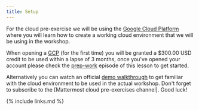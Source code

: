 ```yaml
---
title: Setup
---
```

For the cloud pre-exercise we will be using the [Google Cloud Platform](https://cloud.google.com) where you will learn how to create a working cloud environment that we will be using in the workshop. 

When opening a [GCP](https://cloud.google.com) (for the first time) you will be granted a $300.00 USD credit to be used within a lapse of 3 months, once you've opened your account please check the [prep-work](https://cms-opendata-workshop.github.io/workshop2022-lesson-introcloud/01-intro/index.html) episode of this lesson to get started.

Alternatively you can watch an official [demo walkthrough](https://youtu.be/RPO6zR12iUc) to get familiar with the cloud environment to be used in the actual workshop. Don't forget to subscribe to the [Mattermost cloud pre-exercises channel]. Good luck!

{% include links.md %}

